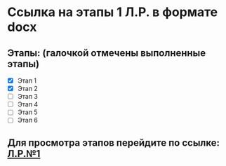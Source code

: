 # Ссылка на этапы 1 Л.Р. в формате docx

## Этапы: (галочкой отмечены выполненные этапы)

- [x] Этап 1
- [x] Этап 2
- [ ] Этап 3
- [ ] Этап 4
- [ ] Этап 5
- [ ] Этап 6
## Для просмотра этапов перейдите по ссылке: [Л.Р.№1](https://docs.google.com/document/d/1AMykY50QraWjq6V6XAB2xX1EHg37BYRN/edit?usp=sharing&ouid=101136925186791186403&rtpof=true&sd=true)
